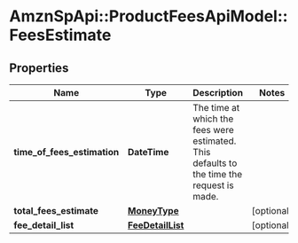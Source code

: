# AmznSpApi::ProductFeesApiModel::FeesEstimate

## Properties
Name | Type | Description | Notes
------------ | ------------- | ------------- | -------------
**time_of_fees_estimation** | **DateTime** | The time at which the fees were estimated. This defaults to the time the request is made. | 
**total_fees_estimate** | [**MoneyType**](MoneyType.md) |  | [optional] 
**fee_detail_list** | [**FeeDetailList**](FeeDetailList.md) |  | [optional] 

